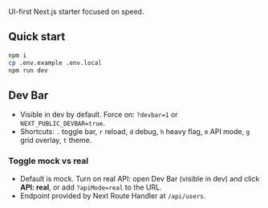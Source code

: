 UI-first Next.js starter focused on speed.

## Quick start
```bash
npm i
cp .env.example .env.local
npm run dev
```

## Dev Bar
- Visible in dev by default. Force on: `?devbar=1` or `NEXT_PUBLIC_DEVBAR=true`.
- Shortcuts: `.` toggle bar, `r` reload, `d` debug, `h` heavy flag, `m` API mode, `g` grid overlay, `t` theme.

### Toggle mock vs real
- Default is mock. Turn on real API: open Dev Bar (visible in dev) and click **API: real**, or add `?apiMode=real` to the URL.
- Endpoint provided by Next Route Handler at `/api/users`.